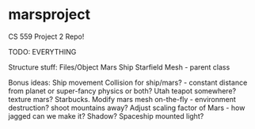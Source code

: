 marsproject
===========

CS 559 Project 2 Repo!

TODO:
EVERYTHING

Structure stuff:
Files/Object
Mars
Ship
Starfield
Mesh - parent class


Bonus ideas:
Ship movement
Collision for ship/mars? - constant distance from planet or super-fancy physics or both?
Utah teapot somewhere?
texture mars?
Starbucks.
Modify mars mesh on-the-fly - environment destruction? shoot mountains away?
Adjust scaling factor of Mars - how jagged can we make it?
Shadow?
Spaceship mounted light?